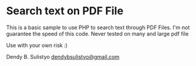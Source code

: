 <h1>Search text on PDF File</h1>

This is a basic sample to use PHP to search text through PDF Files.
I'm not guarantee the speed of this code. Never tested on many and large pdf file

Use with your own risk :)

Dendy B. Sulistyo
dendybsulistyo@gmail.com